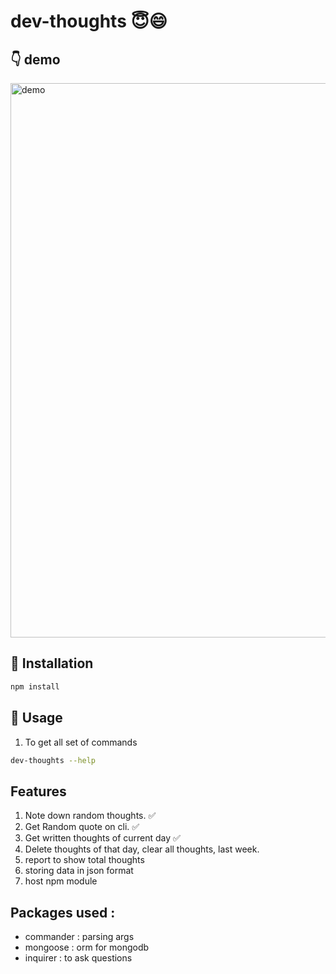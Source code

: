 # dev-thoughts 😇:smile:

## :point_down: demo
<img width="887" alt="demo" src="https://user-images.githubusercontent.com/31470393/200178413-7c765e16-cec7-4f92-94cc-29b256489ce6.png">


## :floppy_disk: Installation
``` bash
npm install
```

## :electric_plug: Usage 
1.  To get all set of commands
``` bash
dev-thoughts --help
```

## Features

1. Note down random thoughts. ✅
2. Get Random quote on cli. ✅
3. Get written thoughts of current day ✅
4. Delete thoughts of that day, clear all thoughts, last week.
5. report to show total thoughts
6. storing data in json format
7. host npm module 

## Packages used :
- commander : parsing args
- mongoose : orm for mongodb
- inquirer : to ask questions


